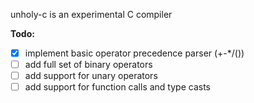 unholy-c is an experimental C compiler

**Todo:**
- [x] implement basic operator precedence parser (+-*/())
- [ ] add full set of binary operators
- [ ] add support for unary operators
- [ ] add support for function calls and type casts
